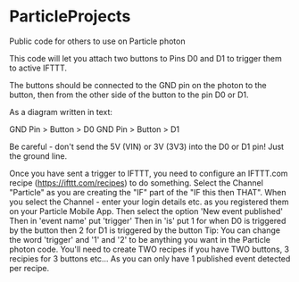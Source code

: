 # ParticleProjects
Public code for others to use on Particle photon

This code will let you attach two buttons to Pins D0 and D1 to trigger them to active IFTTT.

The buttons should be connected to the GND pin on the photon to the button, 
then from the other side of the button to the pin D0 or D1.


As a diagram written in text:
 
 GND Pin > Button > D0
 GND Pin > Button > D1
 
 Be careful - don't send the 5V (VIN) or 3V (3V3) into the D0 or D1 pin! Just the ground line.


Once you have sent a trigger to IFTTT, you need to configure an IFTTT.com recipe (https://ifttt.com/recipes) to do something.
Select the Channel "Particle" as you are creating the "IF" part of the "IF this then THAT". 
When you select the Channel - enter your login details etc. as you registered them on your Particle Mobile App.
Then select the option 'New event published'
Then in 'event name' put 'trigger'
Then in 'is' put 1 for when D0 is triggered by the button then 2 for D1 is triggered by the button
Tip: You can change the word 'trigger' and '1' and '2' to be anything you want in the Particle photon code.
You'll need to create TWO recipes if you have TWO buttons, 3 recipies for 3 buttons etc... As you can only have 1 published event detected per recipe.
